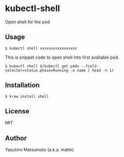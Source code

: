 # kubectl-shell

Open shell for the pod

## Usage

```
$ kubectl shell xxxxxxxxxxxxxxxxx
```

This is snippet code to open shell into first available pod.
```
$ kubectl shell $(kubectl get pods --field-selector=status.phase=Running -o name | head -n 1)
```

## Installation

```
$ krew install shell
```

## License

MIT

## Author

Yasuhiro Matsumoto (a.k.a. mattn)

